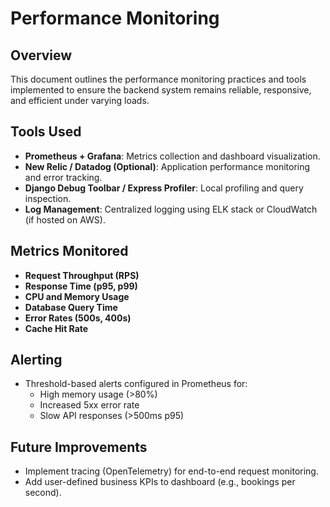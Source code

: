 # Performance Monitoring

## Overview
This document outlines the performance monitoring practices and tools implemented to ensure the backend system remains reliable, responsive, and efficient under varying loads.

## Tools Used
- **Prometheus + Grafana**: Metrics collection and dashboard visualization.
- **New Relic / Datadog (Optional)**: Application performance monitoring and error tracking.
- **Django Debug Toolbar / Express Profiler**: Local profiling and query inspection.
- **Log Management**: Centralized logging using ELK stack or CloudWatch (if hosted on AWS).

## Metrics Monitored
- **Request Throughput (RPS)**
- **Response Time (p95, p99)**
- **CPU and Memory Usage**
- **Database Query Time**
- **Error Rates (500s, 400s)**
- **Cache Hit Rate**

## Alerting
- Threshold-based alerts configured in Prometheus for:
  - High memory usage (>80%)
  - Increased 5xx error rate
  - Slow API responses (>500ms p95)

## Future Improvements
- Implement tracing (OpenTelemetry) for end-to-end request monitoring.
- Add user-defined business KPIs to dashboard (e.g., bookings per second).
